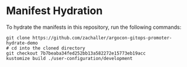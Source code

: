 # Manifest Hydration

To hydrate the manifests in this repository, run the following commands:

```shell
git clone https://github.com/zachaller/argocon-gitops-promoter-hydrate-demo
# cd into the cloned directory
git checkout 7b7beaba34fed252bb13a582272e15773eb19acc
kustomize build ./user-configuration/development
```
